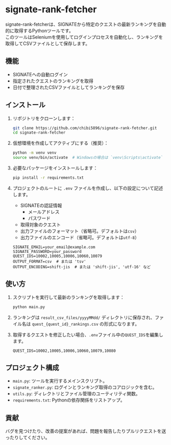 # signate-rank-fetcher

signate-rank-fetcherは、SIGNATEから特定のクエストの最新ランキングを自動的に取得するPythonツールです。  
このツールはSeleniumを使用してログインプロセスを自動化し、ランキングを取得してCSVファイルとして保存します。

## 機能

- SIGNATEへの自動ログイン
- 指定されたクエストのランキングを取得
- 日付で整理されたCSVファイルとしてランキングを保存

## インストール

1. リポジトリをクローンします：
    ```bash
    git clone https://github.com/chibi5896/signate-rank-fetcher.git
    cd signate-rank-fetcher
    ```

2. 仮想環境を作成してアクティブにする（推奨）：
    ```bash
    python -m venv venv
    source venv/bin/activate  # Windowsの場合は `venv\Scripts\activate`
    ```

3. 必要なパッケージをインストールします：
    ```bash
    pip install -r requirements.txt
    ```

4. プロジェクトのルートに `.env` ファイルを作成し、以下の設定について記述します。

    - SIGNATEの認証情報
        - メールアドレス
        - パスワード
    - 取得対象のクエスト
    - 出力ファイルのフォーマット（省略可。デフォルトは`csv`）
    - 出力ファイルのエンコード（省略可。デフォルトは`utf-8`）

    ```plaintext
    SIGNATE_EMAIL=your_email@example.com
    SIGNATE_PASSWORD=your_password
    QUEST_IDS=10002,10005,10006,10060,10079
    OUTPUT_FORMAT=csv  # または 'tsv'
    OUTPUT_ENCODING=shift-jis  # または 'shift-jis', 'utf-16' など
    ```

## 使い方

1. スクリプトを実行して最新のランキングを取得します：
    ```bash
    python main.py
    ```

2. ランキングは `result_csv_files/yyyyMMdd/` ディレクトリに保存され、ファイル名は `quest_{quest_id}_rankings.csv` の形式になります。

3. 取得するクエストを修正したい場合、`.env`ファイル中の`QUEST_IDS`を編集します。
    ```
    QUEST_IDS=10002,10005,10006,10060,10079,10080
    ```

## プロジェクト構成

- `main.py`: ツールを実行するメインスクリプト。
- `signate_ranker.py`: ログインとランキング取得のコアロジックを含む。
- `utils.py`: ディレクトリとファイル管理のユーティリティ関数。
- `requirements.txt`: Pythonの依存関係をリストアップ。

## 貢献

バグを見つけたり、改善の提案があれば、問題を報告したりプルリクエストを送ったりしてください。
